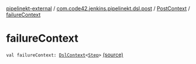 [pipelinekt-external](../../index.md) / [com.code42.jenkins.pipelinekt.dsl.post](../index.md) / [PostContext](index.md) / [failureContext](./failure-context.md)

# failureContext

`val failureContext: `[`DslContext`](../../com.code42.jenkins.pipelinekt.dsl/-dsl-context/index.md)`<`[`Step`](../../com.code42.jenkins.pipelinekt.core.step/-step/index.md)`>` [(source)](https://github.com/code42/pipelinekt/tree/master/dsl/src/main/kotlin/com/code42/jenkins/pipelinekt/dsl/post/PostContext.kt#L11)